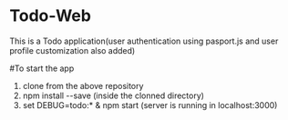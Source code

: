 # Todo-Web
This is a Todo application(user authentication using pasport.js and user profile customization also added)

#To start the app

1. clone from the above repository
2. npm install --save (inside the clonned directory)
3. set DEBUG=todo:* & npm start (server is running in localhost:3000)

